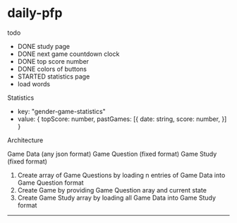 # daily-pfp

todo

- DONE study page
- DONE next game countdown clock
- DONE top score number
- DONE colors of buttons
- STARTED statistics page
- load words

Statistics

- key: "gender-game-statistics"
- value:
  {
  topScore: number,
  pastGames: [{
  date: string,
  score: number,
  }]
  }

Architecture

Game Data (any json format)
Game Question (fixed format)
Game Study (fixed format)

1. Create array of Game Questions by loading n entries of Game Data into Game Question format
2. Create Game by providing Game Question aray and current state
3. Create Game Study array by loading all Game Data into Game Study format

---
